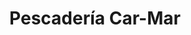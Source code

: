 ---
title: "Pescadería Car-Mar"
url: /ciudad-autonoma-de-buenos-aires/pescaderia-car-mar/
shop: marisco
---
